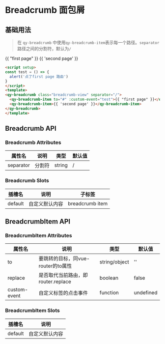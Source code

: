 

# Breadcrumb 面包屑

## 基础用法
> 在  `qy-breadcrumb` 中使用`qy-breadcrumb-item`表示每一个路径。`separator` 路径之间的分割符，默认为`/`

<script setup>
const test = () => {
  alert('点了first page 路由')
}
</script>
<qy-breadcrumb class="breadcrumb-view" separator="/">
  <qy-breadcrumb-item to="#" :custom-event="test">{{ "first page" }}</qy-breadcrumb-item>
  <qy-breadcrumb-item>{{ 'second page' }}</qy-breadcrumb-item>
</qy-breadcrumb>

```html
<script setup>
const test = () => {
  alert('点了first page 路由')
}
</script>
<template>
<qy-breadcrumb class="breadcrumb-view" separator="/">
  <qy-breadcrumb-item to="#" :custom-event="test">{{ "first page" }}</qy-breadcrumb-item>
  <qy-breadcrumb-item>{{ 'second page' }}</qy-breadcrumb-item>
</qy-breadcrumb>
</template>
```

## Breadcrumb API

### Breadcrumb Attributes

属性名| 说明 | 类型 | 默认值
---|---|---|---
separator| 分割符 | string | /

### Breadcrumb Slots

插槽名 | 说明 | 子标签 
---|---|---
default | 自定义默认内容 | breadcrumb item 


## BreadcrumbItem API

### BreadcrumbItem Attributes

属性名| 说明 | 类型 | 默认值
---|---|---|---
to | 要跳转的目标，同vue-router的to属性 | string/object | ''
replace | 是否取代当前路由，即router.replace | boolean | false
custom-event| 自定义标签的点击事件| function | undefined

### BreadcrumbItem Slots

插槽名 | 说明 
---|---
default | 自定义默认内容
